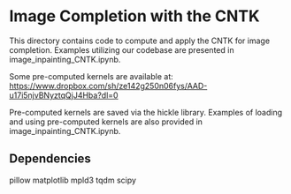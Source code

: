 # Image Completion with the CNTK

This directory contains code to compute and apply the CNTK for image completion.  Examples utilizing our codebase are presented in image_inpainting_CNTK.ipynb.  

Some pre-computed kernels are available at: https://www.dropbox.com/sh/ze142g250n06fys/AAD-u17i5njvBNyztqQjJ4Hba?dl=0

Pre-computed kernels are saved via the hickle library.  Examples of loading and using pre-computed kernels are also provided in image_inpainting_CNTK.ipynb. 

## Dependencies

pillow
matplotlib
mpld3
tqdm
scipy
